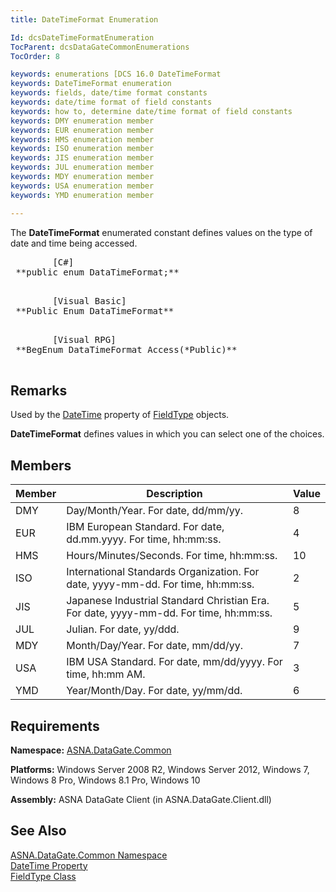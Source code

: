 ```yaml
---
title: DateTimeFormat Enumeration

Id: dcsDateTimeFormatEnumeration
TocParent: dcsDataGateCommonEnumerations
TocOrder: 8

keywords: enumerations [DCS 16.0 DateTimeFormat
keywords: DateTimeFormat enumeration
keywords: fields, date/time format constants
keywords: date/time format of field constants
keywords: how to, determine date/time format of field constants
keywords: DMY enumeration member
keywords: EUR enumeration member
keywords: HMS enumeration member
keywords: ISO enumeration member
keywords: JIS enumeration member
keywords: JUL enumeration member
keywords: MDY enumeration member
keywords: USA enumeration member
keywords: YMD enumeration member

---
```


The <span> **DateTimeFormat** </span> enumerated constant defines values on the type of date and time being accessed. 
<pre class="prettyprint">
        <span class="lang">[C#]</span>
 **public enum DataTimeFormat;** 
      </pre>
<pre class="prettyprint">
        <span class="lang">[Visual Basic] </span>
 **Public Enum DataTimeFormat** 
      </pre>
<pre class="prettyprint">
        <span class="lang">[Visual RPG]</span>
 **BegEnum DataTimeFormat Access(*Public)** 
      </pre>

## Remarks

Used by the [DateTime](field-type-class-date-time-property.html) property of [FieldType](field-type-class.html) objects.

<span> **DateTimeFormat** </span> defines values in which you can select one of the choices. 
## Members



| Member | Description | Value |
| ---- | ---- | ---- |
| DMY | Day/Month/Year. For date, dd/mm/yy. | 8 |
| EUR | IBM European Standard. For date, dd.mm.yyyy. For time, hh:mm:ss. | 4 |
| HMS | Hours/Minutes/Seconds. For time, hh:mm:ss. | 10 |
| ISO | International Standards Organization. For date, yyyy-mm-dd. For time, hh:mm:ss. | 2 |
| JIS | Japanese Industrial Standard Christian Era. For date, yyyy-mm-dd. For time, hh:mm:ss. | 5 |
| JUL | Julian. For date, yy/ddd. | 9 |
| MDY | Month/Day/Year. For date, mm/dd/yy. | 7 |
| USA | IBM USA Standard. For date, mm/dd/yyyy. For time, hh:mm AM. | 3 |
| YMD | Year/Month/Day. For date, yy/mm/dd. | 6 |



## Requirements

**Namespace:** [ASNA.DataGate.Common](datagate-common-namespace.html) 

**Platforms:** Windows Server 2008 R2, Windows Server 2012, Windows 7, Windows 8 Pro, Windows 8.1 Pro, Windows 10

**Assembly:** ASNA DataGate Client (in ASNA.DataGate.Client.dll)
## See Also


[ASNA.DataGate.Common Namespace](datagate-common-namespace.html)
      <br />
[DateTime Property](field-type-class-date-time-property.html)
      <br />
[FieldType Class](field-type-class.html)

